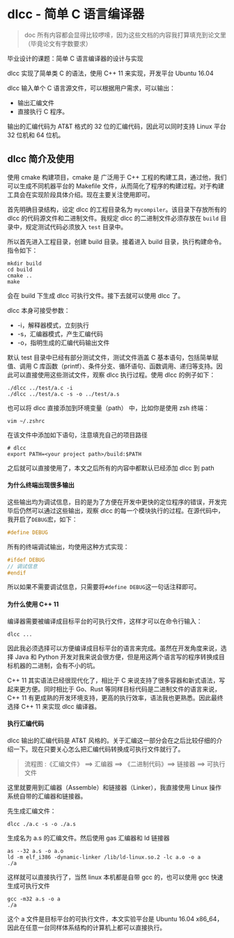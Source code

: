 

# dlcc - 简单 C 语言编译器
> doc 所有内容都会显得比较啰嗦，因为这些文档的内容我打算填充到论文里（毕竟论文有字数要求）

毕业设计的课题：简单 C 语言编译器的设计与实现

dlcc 实现了简单类 C 的语法，使用 C++ 11 来实现，开发平台 Ubuntu 16.04



dlcc 输入单个 C 语言源文件，可以根据用户需求，可以输出：

* 输出汇编文件
* 直接执行 C 程序。

输出的汇编代码为 AT&T 格式的 32 位的汇编代码，因此可以同时支持 Linux 平台 32 位机和 64 位机。



## dlcc 简介及使用

使用 cmake 构建项目，cmake 是 广泛用于 C++ 工程的构建工具，通过他，我们可以生成不同机器平台的 Makefile 文件，从而简化了程序的构建过程。对于构建工具会在实现阶段具体介绍。现在主要关注使用即可。

首先明确目录结构，设定 dlcc 的工程目录名为 `mycompiler`。该目录下存放所有的 dlcc 的代码源文件和二进制文件。我规定 dlcc 的二进制文件必须存放在 `build` 目录中，规定测试代码必须放入 `test` 目录中。

所以首先进入工程目录，创建 build 目录。接着进入 build 目录，执行构建命令。指令如下：

```shell
mkdir build
cd build
cmake ..
make
```

会在 build 下生成 dlcc 可执行文件。接下去就可以使用 dlcc 了。

dlcc 本身可接受参数：

- -i，解释器模式，立刻执行
- -s，汇编器模式，产生汇编代码
- -o，指明生成的汇编代码输出文件

默认 test 目录中已经有部分测试文件，测试文件涵盖 C 基本语句，包括简单赋值、调用 C 库函数（printf）、条件分支、循环语句、函数调用、递归等支持。因此可以直接使用这些测试文件，观察 dlcc 执行过程。使用 dlcc 的例子如下：

```shell
./dlcc ../test/a.c -i
./dlcc ../test/a.c -s -o ../test/a.s
```

也可以将 dlcc 直接添加到环境变量（path） 中，比如你是使用 zsh 终端：

```shell
vim ~/.zshrc
```

在该文件中添加如下语句，注意填充自己的项目路径

```shell
# dlcc
export PATH=<your project path>/build:$PATH 
```

之后就可以直接使用了，本文之后所有的内容中都默认已经添加 dlcc 到 path



#### 为什么终端出现很多输出

这些输出均为调试信息，目的是为了方便在开发中更快的定位程序的错误，开发完毕后仍然可以通过这些输出，观察 dlcc 的每一个模块执行的过程。在源代码中，我开启了`DEBUG`宏，如下：

```c
#define DEBUG
```

所有的终端调试输出，均使用这种方式实现：

```c
#ifdef DEBUG
// 调试信息
#endif
```

所以如果不需要调试信息，只需要将`#define DEBUG`这一句话注释即可。



#### 为什么使用 C++ 11

编译器需要被编译成目标平台的可执行文件，这样才可以在命令行输入：

```shell
dlcc ...
```

因此我必须选择可以方便编译成目标平台的语言来完成。虽然在开发角度来说，选择 Java 和 Python 开发对我来说会很方便，但是用这两个语言写的程序转换成目标机器的二进制，会有不小的坑。

C++ 11 其实语法已经很现代化了，相比于 C 来说支持了很多容器和新式语法，写起来更方便。同时相比于 Go、Rust 等同样目标代码是二进制文件的语言来说，C++ 11 有更成熟的开发环境支持，更高的执行效率，语法我也更熟悉。因此最终选择 C++ 11 来实现 dlcc 编译器。



#### 执行汇编代码

dlcc 输出的汇编代码是 AT&T 风格的。关于汇编这一部分会在之后比较仔细的介绍一下。现在只要关心怎么把汇编代码转换成可执行文件就行了。

> 流程图 :《汇编文件》 ==> 汇编器 ==> 《二进制代码》==> 链接器 ==> 可执行文件 

这里就要用到汇编器（Assemble）和链接器（Linker），我直接使用 Linux 操作系统自带的汇编器和链接器。

先生成汇编文件：

```shell
dlcc ./a.c -s -o ./a.s
```

生成名为 a.s 的汇编文件。然后使用 gas 汇编器和 ld 链接器

```shell
as --32 a.s -o a.o
ld -m elf_i386 -dynamic-linker /lib/ld-linux.so.2 -lc a.o -o a
./a
```

这样就可以直接执行了，当然 linux 本机都是自带 gcc 的，也可以使用 gcc 快速生成可执行文件

```shell
gcc -m32 a.s -o a
./a
```

这个 a 文件是目标平台的可执行文件，本文实验平台是 Ubuntu 16.04 x86_64，因此在任意一台同样体系结构的计算机上都可以直接执行。
